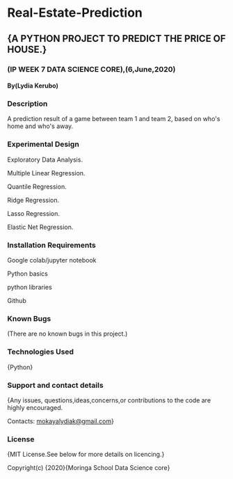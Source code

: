 # Real-Estate-Prediction
## {A PYTHON PROJECT TO PREDICT THE PRICE OF HOUSE.}
### (IP WEEK 7 DATA SCIENCE CORE),(6,June,2020)
#### By(Lydia Kerubo)
### Description
A prediction result of a game between team 1 and team 2, based on who's home and who's away.

### Experimental Design
Exploratory Data Analysis.

Multiple Linear Regression.

Quantile Regression.

Ridge Regression.

Lasso Regression.

Elastic Net Regression.


### Installation Requirements
Google colab/jupyter notebook

Python basics

python libraries

Github

### Known Bugs
(There are no known bugs in this project.)

### Technologies Used
{Python}

### Support and contact details
{Any issues, questions,ideas,concerns,or contributions to the code are highly encouraged.

Contacts: mokayalydiak@gmail.com}

### License
{MIT License.See below for more details on licencing.}

Copyright(c) {2020}{Moringa School Data Science core}
